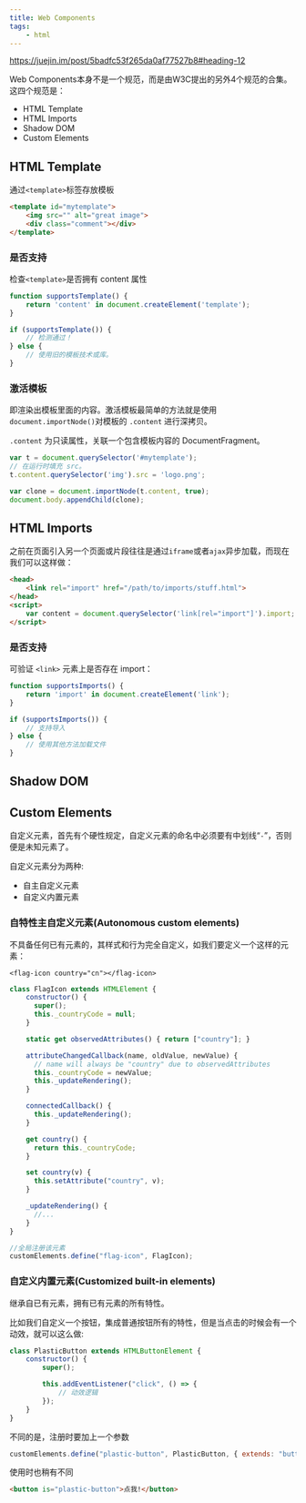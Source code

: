 ```yaml
---
title: Web Components
tags:
    - html
---
```


<https://juejin.im/post/5badfc53f265da0af77527b8#heading-12>

Web Components本身不是一个规范，而是由W3C提出的另外4个规范的合集。这四个规范是：

- HTML Template
- HTML Imports
- Shadow DOM
- Custom Elements

## HTML Template

通过`<template>`标签存放模板

```html
<template id="mytemplate">
    <img src="" alt="great image">
    <div class="comment"></div>
</template>
```

### 是否支持

检查`<template>`是否拥有 content 属性

```js
function supportsTemplate() {
    return 'content' in document.createElement('template');
}

if (supportsTemplate()) {
    // 检测通过！
} else {
    // 使用旧的模板技术或库。
}
```

### 激活模板

即渲染出模板里面的内容。激活模板最简单的方法就是使用 `document.importNode()`对模板的 `.content` 进行深拷贝。

`.content` 为只读属性，关联一个包含模板内容的 DocumentFragment。

```js
var t = document.querySelector('#mytemplate');
// 在运行时填充 src。
t.content.querySelector('img').src = 'logo.png';

var clone = document.importNode(t.content, true);
document.body.appendChild(clone);
```

## HTML Imports

之前在页面引入另一个页面或片段往往是通过`iframe`或者`ajax`异步加载，而现在我们可以这样做：

```html
<head>
    <link rel="import" href="/path/to/imports/stuff.html">
</head>
<script>
    var content = document.querySelector('link[rel="import"]').import;
</script>
```

### 是否支持

可验证 `<link>` 元素上是否存在 import：

```js
function supportsImports() {
    return 'import' in document.createElement('link');
}

if (supportsImports()) {
    // 支持导入
} else {
    // 使用其他方法加载文件
}
```

## Shadow DOM

## Custom Elements

自定义元素，首先有个硬性规定，自定义元素的命名中必须要有中划线“`-`”，否则便是未知元素了。

自定义元素分为两种:

- 自主自定义元素
- 自定义内置元素

### 自特性主自定义元素(Autonomous custom elements)

不具备任何已有元素的，其样式和行为完全自定义，如我们要定义一个这样的元素：

`<flag-icon country="cn"></flag-icon>`

```js
class FlagIcon extends HTMLElement {
    constructor() {
      super();
      this._countryCode = null;
    }

    static get observedAttributes() { return ["country"]; }

    attributeChangedCallback(name, oldValue, newValue) {
      // name will always be "country" due to observedAttributes
      this._countryCode = newValue;
      this._updateRendering();
    }

    connectedCallback() {
      this._updateRendering();
    }

    get country() {
      return this._countryCode;
    }

    set country(v) {
      this.setAttribute("country", v);
    }

    _updateRendering() {
      //...
    }
}

//全局注册该元素
customElements.define("flag-icon", FlagIcon);
```

### 自定义内置元素(Customized built-in elements)

继承自已有元素，拥有已有元素的所有特性。

比如我们自定义一个按钮，集成普通按钮所有的特性，但是当点击的时候会有一个动效，就可以这么做:

```js
class PlasticButton extends HTMLButtonElement {
    constructor() {
        super();

        this.addEventListener("click", () => {
            // 动效逻辑
        });
    }
}
```

不同的是，注册时要加上一个参数

```js
customElements.define("plastic-button", PlasticButton, { extends: "button" });

```

使用时也稍有不同

```html
<button is="plastic-button">点我!</button>
```